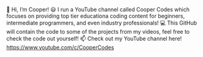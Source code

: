 👋 Hi, I’m Cooper!
😃 I run a YouTube channel called Cooper Codes which focuses on providing top tier educationa coding content for beginners, intermediate programmers, and even industry professionals!
💻 This GitHub will contain the code to some of the projects from my videos, feel free to check the code out yourself!
📫 Check out my YouTube channel here! https://www.youtube.com/c/CooperCodes

<!---
cooper-codes/cooper-codes is a ✨ special ✨ repository because its `README.md` (this file) appears on your GitHub profile.
You can click the Preview link to take a look at your changes.
--->
